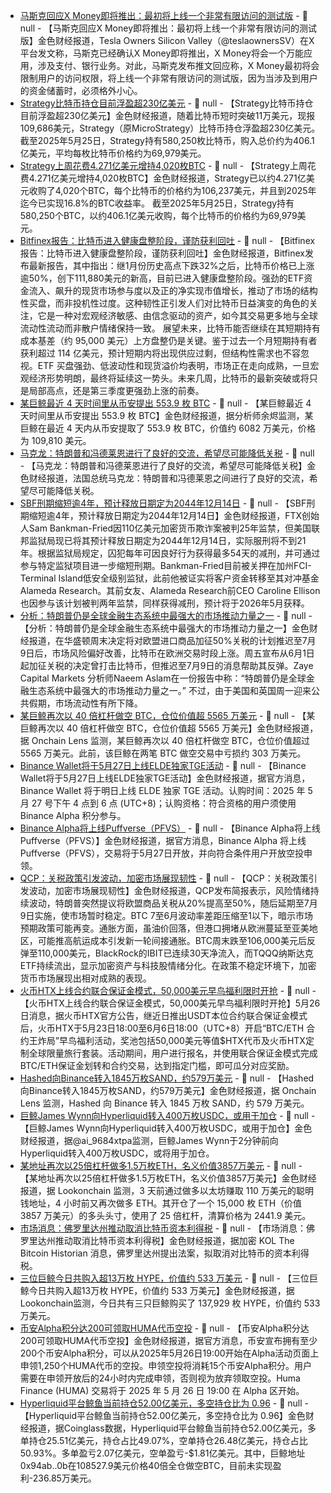 - [马斯克回应X Money即将推出：最初将上线一个非常有限访问的测试版](https://x.com/elonmusk/status/1926769080532426957) - 📰 null - 【马斯克回应X Money即将推出：最初将上线一个非常有限访问的测试版】金色财经报道，Tesla Owners Silicon Valley（@teslaownersSV）在X平台发文称，马斯克已经确认X Money即将推出，X Money将会一个万能应用，涉及支付、银行业务。对此，马斯克发布推文回应称，X Money最初将会限制用户的访问权限，将上线一个非常有限访问的测试版，因为当涉及到用户的资金储蓄时，必须格外小心。
- [Strategy比特币持仓目前浮盈超230亿美元]() - 📰 null - 【Strategy比特币持仓目前浮盈超230亿美元】金色财经报道，随着比特币短时突破11万美元，现报109,686美元，Strategy（原MicroStrategy）比特币持仓浮盈超230亿美元。截至2025年5月25日，Strategy持有580,250枚比特币，购入总价约为406.1亿美元，平均每枚比特币价格约为69,979美元。
- [Strategy上周花费4.271亿美元增持4,020枚BTC](https://x.com/saylor/status/1926972171349373129) - 📰 null - 【Strategy上周花费4.271亿美元增持4,020枚BTC】金色财经报道，Strategy已以约4.271亿美元收购了4,020个BTC，每个比特币的价格约为106,237美元，并且到2025年迄今已实现16.8%的BTC收益率。 
截至2025年5月25日，Strategy持有580,250个BTC，以约406.1亿美元收购，每个比特币的价格约为69,979美元。
- [Bitfinex报告：比特币进入健康盘整阶段，谨防获利回吐](https://blog.bitfinex.com/bitfinex-alpha/bitfinex-alpha-beware-of-profit-taking/) - 📰 null - 【Bitfinex报告：比特币进入健康盘整阶段，谨防获利回吐】金色财经报道，Bitfinex发布最新报告，其中指出：继1月份历史高点下跌32%之后，比特币价格已上涨逾50%，创下111,880美元的新高，目前已进入健康盘整阶段。强劲的ETF资金流入、飙升的现货市场参与度以及正的净实现市值增长，推动了市场的结构性买盘，而非投机性过度。这种韧性正引发人们对比特币日益演变的角色的关注，它是一种对宏观经济敏感、由信念驱动的资产，如今其交易更多地与全球流动性流动而非散户情绪保持一致。 
展望未来，比特币能否继续在其短期持有成本基差（约 95,000 美元）上方盘整仍是关键。鉴于过去一个月短期持有者获利超过 114 亿美元，预计短期内将出现供应过剩，但结构性需求也不容忽视。ETF 买盘强劲、低波动性和现货溢价均表明，市场正在走向成熟，一旦宏观经济形势明朗，最终将延续这一势头。未来几周，比特币的最新突破或将只是局部高点，还是第三季度更强劲上涨的前奏。
- [某巨鲸最近 4 天时间里从币安提出 553.9 枚 BTC](https://x.com/EmberCN/status/1926963884809716194) - 📰 null - 【某巨鲸最近 4 天时间里从币安提出 553.9 枚 BTC】金色财经报道，据分析师余烬监测，某巨鲸在最近 4 天内从币安提取了 553.9 枚 BTC，价值约 6082 万美元，价格为 109,810 美元。
- [马克龙：特朗普和冯德莱恩进行了良好的交流，希望尽可能降低关税]() - 📰 null - 【马克龙：特朗普和冯德莱恩进行了良好的交流，希望尽可能降低关税】金色财经报道，法国总统马克龙：特朗普和冯德莱恩之间进行了良好的交流，希望尽可能降低关税。
- [SBF刑期缩短逾4年，预计释放日期定为2044年12月14日](https://www.businessinsider.com/sbf-years-shaved-off-his-prison-sentence-2025-5) - 📰 null - 【SBF刑期缩短逾4年，预计释放日期定为2044年12月14日】金色财经报道，FTX创始人Sam Bankman-Fried因110亿美元加密货币欺诈案被判25年监禁，但美国联邦监狱局现已将其预计释放日期定为2044年12月14日，实际服刑将不到21年。根据监狱局规定，囚犯每年可因良好行为获得最多54天的减刑，并可通过参与特定监狱项目进一步缩短刑期。Bankman-Fried目前被关押在加州FCI-Terminal Island低安全级别监狱，此前他被证实将客户资金转移至其对冲基金Alameda Research。其前女友、Alameda Research前CEO Caroline Ellison也因参与该计划被判两年监禁，同样获得减刑，预计将于2026年5月获释。
- [分析：特朗普仍是全球金融生态系统中最强大的市场推动力量之一]() - 📰 null - 【分析：特朗普仍是全球金融生态系统中最强大的市场推动力量之一】金色财经报道，在华盛顿周末决定将对欧盟进口商品加征50%关税的计划推迟至7月9日后，市场风险偏好改善，比特币在欧洲交易时段上涨。周五宣布从6月1日起加征关税的决定曾打击比特币，但推迟至7月9日的消息帮助其反弹。Zaye Capital Markets 分析师Naeem Aslam在一份报告中称：“特朗普仍是全球金融生态系统中最强大的市场推动力量之一。” 不过，由于美国和英国周一迎来公共假期，市场流动性有所下降。
- [某巨鲸再次以 40 倍杠杆做空 BTC，仓位价值超 5565 万美元](https://x.com/OnchainLens/status/1926942077306241336) - 📰 null - 【某巨鲸再次以 40 倍杠杆做空 BTC，仓位价值超 5565 万美元】金色财经报道，据 Onchain Lens 监测，某巨鲸再次以 40 倍杠杆做空 BTC，仓位价值超过 5565 万美元。此前，该巨鲸在两笔 BTC 做空交易中亏损约 303 万美元。
- [Binance Wallet将于5月27日上线ELDE独家TGE活动](https://x.com/BinanceWallet/status/1926941941985329155) - 📰 null - 【Binance Wallet将于5月27日上线ELDE独家TGE活动】金色财经报道，据官方消息，Binance Wallet 将于明日上线 ELDE 独家 TGE 活动。认购时间：2025 年 5 月 27 号下午 4 点到 6 点 (UTC+8)；认购资格：符合资格的用户须使用 Binance Alpha 积分参与。
- [Binance Alpha将上线Puffverse（PFVS）]() - 📰 null - 【Binance Alpha将上线Puffverse（PFVS）】金色财经报道，据官方消息，Binance Alpha 将上线 Puffverse（PFVS），交易将于5月27日开放，并向符合条件用户开放空投申领。
- [QCP：关税政策引发波动，加密市场展现韧性]() - 📰 null - 【QCP：关税政策引发波动，加密市场展现韧性】金色财经报道，QCP发布简报表示，风险情绪持续波动，特朗普突然提议将欧盟商品关税从20%提高至50%，随后延期至7月9日实施，使市场暂时稳定。BTC 7至6月波动率差距压缩至1以下，暗示市场预期政策可能再变。通胀方面，虽油价回落，但港口拥堵从欧洲蔓延至亚美地区，可能推高航运成本引发新一轮间接通胀。BTC周末跌至106,000美元后反弹至110,000美元，BlackRock的IBIT已连续30天净流入，而TQQQ纳斯达克ETF持续流出，显示加密资产与科技股情绪分化。在政策不稳定环境下，加密货币市场展现出相对成熟的表现。
- [火币HTX上线合约联合保证金模式，50,000美元早鸟福利限时开抢](https://www.htx.com.cm/zh-cn/support/75002230517804) - 📰 null - 【火币HTX上线合约联合保证金模式，50,000美元早鸟福利限时开抢】5月26日消息，据火币HTX官方公告，继近日推出USDT本位合约联合保证金模式后，火币HTX于5月23日18:00至6月6日18:00（UTC+8）开启“BTC/ETH 合约王炸局”早鸟福利活动，奖池包括50,000美元等值$HTX代币及火币HTX定制全球限量旅行套装。活动期间，用户进行报名，并使用联合保证金模式完成BTC/ETH保证金划转和合约交易，达到指定门槛，即可瓜分对应奖励。
- [Hashed向Binance转入1845万枚SAND，约579万美元](https://x.com/OnchainLens/status/1926930051091595514) - 📰 null - 【Hashed向Binance转入1845万枚SAND，约579万美元】金色财经报道，据 Onchain Lens 监测，Hashed 向 Binance 转入 1845 万枚 SAND，约 579 万美元。
- [巨鲸James Wynn向Hyperliquid转入400万枚USDC，或用于加仓]() - 📰 null - 【巨鲸James Wynn向Hyperliquid转入400万枚USDC，或用于加仓】金色财经报道，据@ai_9684xtpa监测，巨鲸James Wynn于2分钟前向Hyperliquid转入400万枚USDC，或将用于加仓。
- [某地址再次以25倍杠杆做多1.5万枚ETH，名义价值3857万美元](https://x.com/lookonchain/status/1926926908576379126) - 📰 null - 【某地址再次以25倍杠杆做多1.5万枚ETH，名义价值3857万美元】金色财经报道，据 Lookonchain 监测，3 天前通过做多以太坊赚取 110 万美元的聪明钱地址，4 小时前又再次做多 ETH。其开仓了一个 15,000 枚 ETH（价值 3857 万美元）的多头头寸，使用了 25 倍杠杆，清算价格为 2441.9 美元。
- [市场消息：佛罗里达州推动取消比特币资本利得税](https://x.com/pete_rizzo_/status/1926922488300106065) - 📰 null - 【市场消息：佛罗里达州推动取消比特币资本利得税】金色财经报道，据加密 KOL The Bitcoin Historian 消息，佛罗里达州提出法案，拟取消对比特币的资本利得税。
- [三位巨鲸今日共购入超13万枚 HYPE，价值约 533 万美元](https://x.com/lookonchain/status/1926921606196031543) - 📰 null - 【三位巨鲸今日共购入超13万枚 HYPE，价值约 533 万美元】金色财经报道，据Lookonchain监测，今日共有三只巨鲸购买了 137,929 枚 HYPE，价值约 533 万美元。
- [币安Alpha积分达200可领取HUMA代币空投](https://x.com/binancezh/status/1926917673524269312) - 📰 null - 【币安Alpha积分达200可领取HUMA代币空投】金色财经报道，据官方消息，币安宣布拥有至少200个币安Alpha积分，可以从2025年5月26日19:00开始在Alpha活动页面上申领1,250个HUMA代币的空投。申领空投将消耗15个币安Alpha积分。用户需要在申领开放后的24小时内完成申领，否则视为放弃领取空投。Huma Finance (HUMA) 交易将于 2025 年 5 月 26 日 19:00 在 Alpha 区开始。
- [Hyperliquid平台鲸鱼当前持仓52.00亿美元，多空持仓比为 0.96]() - 📰 null - 【Hyperliquid平台鲸鱼当前持仓52.00亿美元，多空持仓比为 0.96】金色财经报道，据Coinglass数据，Hyperliquid平台鲸鱼当前持仓52.00亿美元，多单持仓25.51亿美元，持仓占比49.07%，空单持仓26.48亿美元，持仓占比50.93%。多单盈亏2.07亿美元，空单盈亏-$1.81亿美元。其中，巨鲸地址0x94ab..0b在108527.9美元价格40倍全仓做空BTC，目前未实现盈利-236.85万美元。
